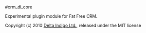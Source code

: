 #crm_di_core

Experimental plugin module for Fat Free CRM.



Copyright (c) 2010 [Delta Indigo Ltd.](http://www.deltindigo.com/), released under the MIT license
